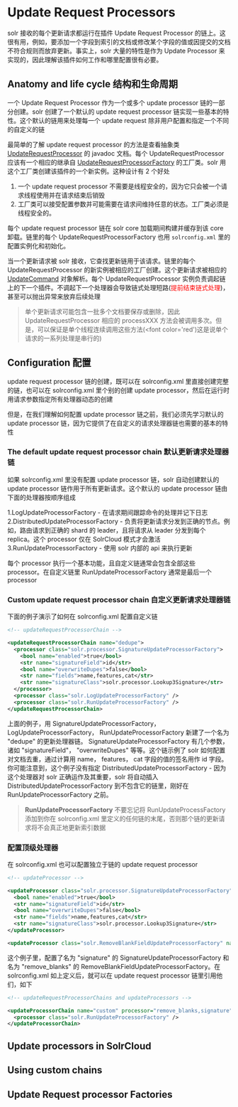 # Update Request Processors

solr 接收的每个更新请求都运行在插件 Update Request Processor 的链上。这很有用，例如，要添加一个字段到索引的文档或修改某个字段的值或因提交的文档不符合规则而放弃更新。事实上，solr 大量的特性是作为 Update Processor 来实现的，因此理解该插件如何工作和哪里配置很有必要。

## Anatomy and life cycle 结构和生命周期

一个 Update Request Processor 作为一个或多个 update processor 链的一部分创建。solr 创建了一个默认的 update request processor 链实现一些基本的特性。这个默认的链用来处理每一个 update request 除非用户配置和指定一个不同的自定义的链

最简单的了解 update request processor 的方法是查看抽象类 [UpdateRequestProcessor](http://lucene.apache.org/solr/6_0_0//solr-core/org/apache/solr/update/processor/UpdateRequestProcessor.html) 的 javadoc 文档。每个 UpdateRequestProcessor 应该有一个相应的继承自 [UpdateRequestProcessorFactory](http://lucene.apache.org/solr/6_0_0/solr-core/org/apache/solr/update/processor/UpdateRequestProcessorFactory.html) 的工厂类。solr 用这个工厂类创建该插件的一个新实例。这种设计有 2 个好处

1. 一个 update request processor 不需要是线程安全的，因为它只会被一个请求线程使用并在请求结束后销毁
2. 工厂类可以接受配置参数并可能需要在请求间维持任意的状态。工厂类必须是线程安全的。

每个 update request processor 链在 solr core 加载期间构建并缓存到该 core 卸载。链里的每个 UpdateRequestProcessorFactory 也用 `solrconfig.xml` 里的配置实例化和初始化。

当一个更新请求被 solr 接收，它查找更新链用于该请求。链里的每个 UpdateRequestProcessor 的新实例被相应的工厂创建。这个更新请求被相应的 [UpdateCommand](http://lucene.apache.org/solr/6_0_0/solr-core/org/apache/solr/update/UpdateCommand.html) 对象解析。每个 UpdateRequestProcessor 实例负责调起链上的下一个插件。不调起下一个处理器会导致链式处理短路(<font color='red'>提前结束链式处理</font>)，甚至可以抛出异常来放弃后续处理

> 单个更新请求可能包含一批多个文档要保存或删除，因此 UpdateRequestProcessor 相应的 processXXX 方法会被调用多次。但是，可以保证是单个线程连续调用这些方法(<font color='red')这是说单个请求的一系列处理是串行的</font>)

## Configuration 配置

update request processor 链的创建，既可以在 solrconfig.xml 里直接创建完整的链，也可以在 solrconfig.xml 里个别的创建 update processor，然后在运行时用请求参数指定所有处理器动态的创建

但是，在我们理解如何配置 update processor 链之前，我们必须先学习默认的 update processor 链，因为它提供了在自定义的请求处理器链也需要的基本的特性

### The default update request processor chain 默认更新请求处理器链

如果 solrconfig.xml 里没有配置 update processor 链，solr 自动创建默认的 update processor 链作用于所有更新请求。这个默认的 update processor 链由下面的处理器按顺序组成

1.LogUpdateProcessorFactory - 在请求期间跟踪命令的处理并记下日志
2.DistributedUpdateProcessorFactory - 负责将更新请求分发到正确的节点。例如，路由请求到正确的 shard 的 leader，且将请求从 leader 分发到每个 replica。这个 processor 仅在 SolrCloud 模式才会激活
3.RunUpdateProcessorFactory - 使用 solr 内部的 api 来执行更新

每个 processor 执行一个基本功能，且自定义链通常会包含全部这些 processor。在自定义链里 RunUpdateProcessorFactory 通常是最后一个 processor

### Custom update request processor chain 自定义更新请求处理器链

下面的例子演示了如何在 solrconfig.xml 配置自定义链

```xml
<!-- updateRequestProcessorChain -->

<updateRequestProcessorChain name="dedupe">
  <processor class="solr.processor.SignatureUpdateProcessorFactory">
    <bool name="enabled">true</bool>
    <str name="signatureField">id</str>
    <bool name="overwriteDupes">false</bool>
    <str name="fields">name,features,cat</str>
    <str name="signatureClass">solr.processor.Lookup3Signature</str>
  </processor>
  <processor class="solr.LogUpdateProcessorFactory" />
  <processor class="solr.RunUpdateProcessorFactory" />
</updateRequestProcessorChain>
```

上面的例子，用 SignatureUpdateProcessorFactory， LogUpdateProcessorFactory， RunUpdateProcessorFactory 新建了一个名为 "dedupe" 的更新处理器链。 SignatureUpdateProcessorFactory 有几个参数，诸如 "signatureField"， "overwriteDupes" 等等。这个链示例了 solr 如何配置对文档去重，通过计算用 name， features， cat 字段的值的签名用作 id 字段。你可能注意到，这个例子没有指定 DistributedUpdateProcessorFactory - 因为这个处理器对 solr 正确运作及其重要，solr 将自动插入 DistributedUpdateProcessorFactory 到不包含它的链里，刚好在 RunUpdateProcessorFactory 之前。

> **RunUpdateProcessorFactory**
> 不要忘记将 RunUpdateProcessFactory 添加到你在 solrconfig.xml 里定义的任何链的末尾，否则那个链的更新请求将不会真正地更新索引数据

### 配置顶级处理器

在 solrconfig.xml 也可以配置独立于链的 update request processor 

```xml
<!-- updateProcessor -->

<updateProcessor class="solr.processor.SignatureUpdateProcessorFactory" name="signature">
  <bool name="enabled">true</bool>
  <str name="signatureField">id</str>
  <bool name="overwriteDupes">false</bool>
  <str name="fields">name,features,cat</str>
  <str name="signatureClass">solr.processor.Lookup3Signature</str>
</updateProcessor>

<updateProcessor class="solr.RemoveBlankFieldUpdateProcessorFactory" name="remove_blanks"/>
```

这个例子里，配置了名为 "signature" 的 SignatureUpdateProcessorFactory 和名为 "remove_blanks" 的 RemoveBlankFieldUpdateProcessorFactory。在 solrconfig.xml 如上定义后，就可以在 update request processor 链里引用他们，如下

```xml
<!-- updateRequestProcessorChains and updateProcessors -->

<updateProcessorChain name="custom" processor="remove_blanks,signature">
  <processor class="solr.RunUpdateProcessorFactory" />
</updateProcessorChain>
```

## Update processors in SolrCloud

## Using custom chains

## Update Request processor Factories
